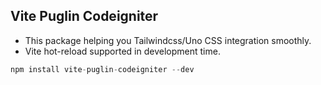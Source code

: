 ## Vite Puglin Codeigniter
- This package helping you Tailwindcss/Uno CSS integration smoothly.
- Vite hot-reload supported in development time.

```php
npm install vite-puglin-codeigniter --dev
```
